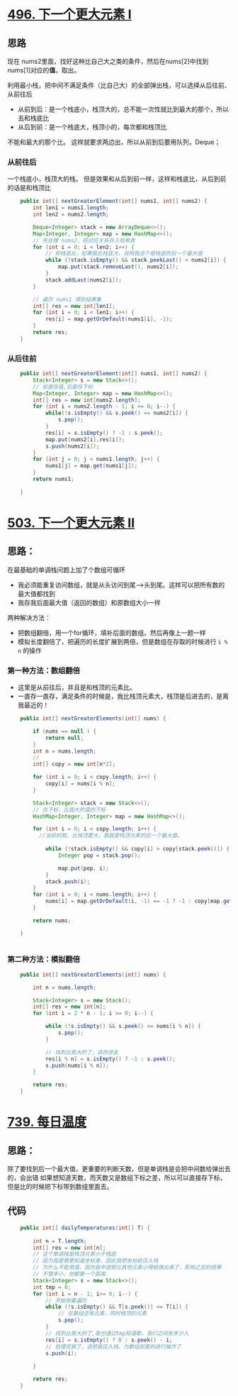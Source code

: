 # [496. 下一个更大元素 I](https://leetcode-cn.com/problems/next-greater-element-i/)

## 思路
现在 nums2里面，找好这种比自己大之类的条件，然后在nums[2]中找到nums[1]对应的**值**，取出。

利用最小栈，把中间不满足条件（比自己大）的全部弹出栈，可以选择从后往前、从前往后
- 从前到后：是一个栈底小，栈顶大的，总不能一次性就比到最大的那个，所以去和栈底比
- 从后到前：是一个栈底大，栈顶小的，每次都和栈顶比

不能和最大的那个比。
这样就要求两边出，所以从前到后要用队列，Deque；


### 从前往后
一个栈底小，栈顶大的栈。
但是效果和从后到前一样，这样和栈底比，从后到前的话是和栈顶比
```java
    public int[] nextGreaterElement(int[] nums1, int[] nums2) {
        int len1 = nums1.length;
        int len2 = nums2.length;

        Deque<Integer> stack = new ArrayDeque<>();
        Map<Integer, Integer> map = new HashMap<>();
        // 先处理 nums2，把对应关系存入哈希表
        for (int i = 0; i < len2; i++) {
            // 和栈底比，如果我比栈底大，说明我这个是栈底的后一个最大值
            while (!stack.isEmpty() && stack.peekLast() < nums2[i]) {
                map.put(stack.removeLast(), nums2[i]);
            }
            stack.addLast(nums2[i]);
        }

        // 遍历 nums1 得到结果集
        int[] res = new int[len1];
        for (int i = 0; i < len1; i++) {
            res[i] = map.getOrDefault(nums1[i], -1);
        }
        return res;        
    }

```

### 从后往前
```java
    public int[] nextGreaterElement(int[] nums1, int[] nums2) {
        Stack<Integer> s = new Stack<>();
        // 前面存值,后面存下标
        Map<Integer, Integer> map = new HashMap<>();
        int[] res = new int[nums2.length];
        for (int i = nums2.length - 1; i >= 0; i--) {
            while(!s.isEmpty() && s.peek() <= nums2[i]) {
                s.pop();
            }
            res[i] = s.isEmpty() ? -1 : s.peek();
            map.put(nums2[i],res[i]);
            s.push(nums2[i]);            
        }
        for (int j = 0; j < nums1.length; j++) {
            nums1[j] = map.get(nums1[j]);
        }
        return nums1;
        
    }
```


# [503. 下一个更大元素 II](https://leetcode-cn.com/problems/next-greater-element-ii/)

## 思路：
在最基础的单调栈问题上加了个数组可循环
- 我必须能重复访问数组，就是从头访问到尾-->头到尾。这样可以把所有数的最大值都找到
- 我存我后面最大值（返回的数组）和原数组大小一样

两种解决方法：
- 把数组翻倍，用一个for循环，填补后面的数组。然后再像上一题一样
- 模拟长度翻倍了，把遍历的长度扩展到两倍，但是数组在存取的时候进行 `i % n` 的操作

### 第一种方法：数组翻倍
- 这里是从前往后，并且是和栈顶的元素比。
- 一直存一直存，满足条件的时候是，我比栈顶元素大，栈顶是后进去的，是离我最近的！
```java
    public int[] nextGreaterElements(int[] nums) {

        if (nums == null ) {
            return null;
        }
        int n = nums.length;
        //
        int[] copy = new int[n*2];

        for (int i = 0; i < copy.length; i++) {
            copy[i] = nums[i % n];
        }

        Stack<Integer> stack = new Stack<>();
        // 存下标，比我大的值的下标
        HashMap<Integer, Integer> map = new HashMap<>();

        for (int i = 0; i < copy.length; i++) {
          //当前的我，比栈顶要大，我就是栈顶元素的后一个最大值。
         
            while (!stack.isEmpty() && copy[i] > copy[stack.peek()]) {
                Integer pop = stack.pop();

                map.put(pop, i);
            }
            stack.push(i);
        }
        for (int i = 0; i < nums.length; i++) {
            nums[i] = map.getOrDefault(i, -1) == -1 ? -1 : copy[map.get(i)];
        }

        return nums;

    }
    
```

### 第二种方法：模拟翻倍
```java
    public int[] nextGreaterElements(int[] nums) {

        int n = nums.length;

        Stack<Integer> s = new Stack();
        int[] res = new int[n];
        for (int i = 2 * n - 1; i >= 0; i--) {

            while (!s.isEmpty() && s.peek() <= nums[i % n]) {
                s.pop();
            }

            // 找到比我大的了，该存进去
            res[i % n] = s.isEmpty() ? -1 : s.peek();
            s.push(nums[i % n]);
        }

        return res;   
    }

```



# [739. 每日温度](https://leetcode-cn.com/problems/daily-temperatures/)

## 思路：
除了要找到后一个最大值，更重要的判断天数，但是单调栈是会把中间数给弹出去的，会出错
如果想知道天数，而天数又是数组下标之差，所以可以直接存下标，但是比的时候把下标带到数组里面去。



## 代码

```java
    public int[] dailyTemperatures(int[] T) {
        
        int n = T.length;
        int[] res = new int[n];
        // 这个单调栈是栈顶元素小于栈底
        // 因为我是需要知道坐标差，因此我把坐标给压入栈
        // 为什么不能用值，因为我中途把比其他元素小得给弹出来了，影响之后的结果
        // 不管多小，他都算一个距离.
        Stack<Integer> s = new Stack<>();
        int tmp = 0;
        for (int i = n - 1; i>= 0; i--) {
            // 开始倒着遍历
            while (!s.isEmpty() && T[s.peek()] <= T[i]) {
                // 在数组还有元素，同时栈顶的元素
                s.pop();
            }
            // 找到比我大的了,我也通过tmp知道勒，我们之间有多少人
            res[i] = s.isEmpty() ? 0 : s.peek() - i;
            // 处理完我了，该把我压入栈，为数组前面的进行操作了
            s.push(i);
        
        }

        return res;
    }
```
